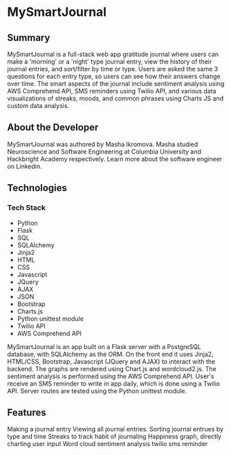 # MySmartJournal

## Summary

MySmartJournal is a full-stack web app gratitude journal where users can make a 'morning' or a 'night' type journal entry, view the history of their journal entries, and sort/filter by time or type. Users are asked the same 3 questions for each entry type, so users can see how their answers change over time. The smart aspects of the journal include sentiment analysis using AWS Comprehend API, SMS reminders using Twilio API, and various data visualizations of streaks, moods, and common phrases using Charts JS and custom data analysis.

## About the Developer

MySmartJournal was authored by Masha Ikromova. Masha studied Neuroscience and Software Engineering at Columbia University and Hackbright Academy respectively. Learn more about the software engineer on Linkedin. 

## Technologies

### Tech Stack

- Python
- Flask
- SQL
- SQLAlchemy
- Jinja2
- HTML
- CSS
- Javascript
- JQuery
- AJAX
- JSON
- Bootstrap
- Charts.js
- Python unittest module
- Twilio API
- AWS Comprehend API

MySmartJournal is an app built on a Flask server with a PostgreSQL database, with SQLAlchemy as the ORM. On the front end it uses Jinja2, HTML/CSS, Bootstrap, Javascript (JQuery and AJAX) to interact with the backend. The graphs are rendered using Chart.js and wordcloud2.js. The sentiment analysis is performed using the AWS Comprehend API. User's receive an SMS reminder to write in app daily, which is done using a Twilio API. Server routes are tested using the Python unittest module.

## Features

Making a journal entry
Viewing all journal entries. Sorting journal entrues by type and time
Streaks to track habit of journaling
Happiness graph, directly charting user input
Word cloud
sentiment analysis
twilio sms reminder 

